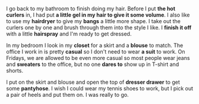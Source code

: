 I go back to my bathroom to finish doing my hair. Before I put **the hot curlers** in, I had put **a little gel in my hair to give it some volume**. I also like to use my **hairdryer** to give my **bangs** a little more shape.
I take out the curlers one by one and brush through them into the style I like. I **finish it off** with a little **hairspray** and I'm ready to get dressed.

In my bedroom I look in my **closet** for a skirt and a **blouse** to match. The office I work in is pretty **casual** so I don't need to wear **a suit** to work. On Fridays, we are allowed to be even more casual so most people wear jeans and **sweaters** to the office, but no one **dares to** show up in T-shirt and shorts.


I put on the skirt and blouse and open the top of **dresser drawer** to get some **pantyhose**. I wish I could wear my tennis shoes to work, but I pick out a pair of heels and put them on. I was really to go.
